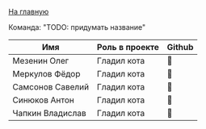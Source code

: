 [На главную](authors)

Команда: "TODO: придумать название"

Имя | Роль в проекте | Github
------------------|---------------------|---------------------
Мезенин Олег | Гладил кота | 🥀
Меркулов Фёдор | Гладил кота | 🥀
Самсонов Савелий | Гладил кота | 🥀
Синюков Антон | Гладил кота | 🥀
Чапкин Владислав | Гладил кота | 🥀
